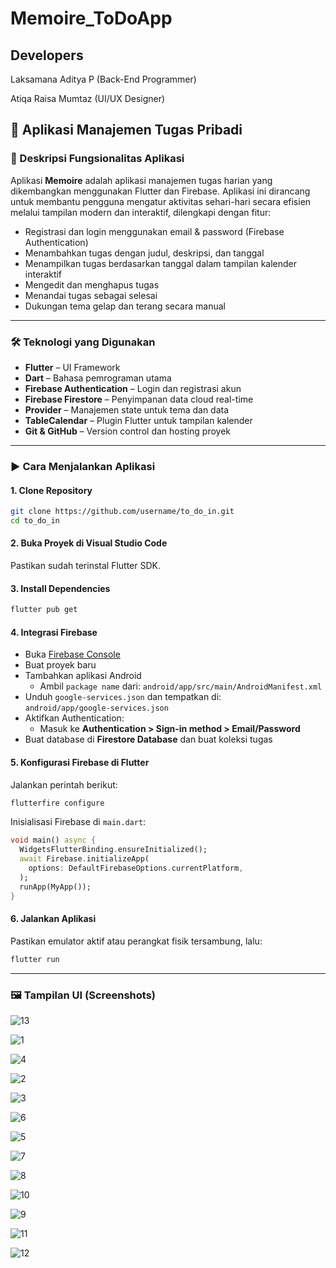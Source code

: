 # Memoire_ToDoApp

## Developers
Laksamana Aditya P (Back-End Programmer)

Atiqa Raisa Mumtaz (UI/UX Designer)

## 📌 Aplikasi Manajemen Tugas Pribadi

### 📱 Deskripsi Fungsionalitas Aplikasi
Aplikasi **Memoire** adalah aplikasi manajemen tugas harian yang dikembangkan menggunakan Flutter dan Firebase. Aplikasi ini dirancang untuk membantu pengguna mengatur aktivitas sehari-hari secara efisien melalui tampilan modern dan interaktif, dilengkapi dengan fitur:

- Registrasi dan login menggunakan email & password (Firebase Authentication)
- Menambahkan tugas dengan judul, deskripsi, dan tanggal
- Menampilkan tugas berdasarkan tanggal dalam tampilan kalender interaktif
- Mengedit dan menghapus tugas
- Menandai tugas sebagai selesai
- Dukungan tema gelap dan terang secara manual

---

### 🛠 Teknologi yang Digunakan
- **Flutter** – UI Framework
- **Dart** – Bahasa pemrograman utama
- **Firebase Authentication** – Login dan registrasi akun
- **Firebase Firestore** – Penyimpanan data cloud real-time
- **Provider** – Manajemen state untuk tema dan data
- **TableCalendar** – Plugin Flutter untuk tampilan kalender
- **Git & GitHub** – Version control dan hosting proyek

---

### ▶️ Cara Menjalankan Aplikasi

#### 1. Clone Repository
```bash
git clone https://github.com/username/to_do_in.git
cd to_do_in
```

#### 2. Buka Proyek di Visual Studio Code
Pastikan sudah terinstal Flutter SDK.

#### 3. Install Dependencies
```bash
flutter pub get
```

#### 4. Integrasi Firebase
- Buka [Firebase Console](https://console.firebase.google.com/)
- Buat proyek baru
- Tambahkan aplikasi Android
  - Ambil `package name` dari: `android/app/src/main/AndroidManifest.xml`
- Unduh `google-services.json` dan tempatkan di:  
  `android/app/google-services.json`
- Aktifkan Authentication:
  - Masuk ke **Authentication > Sign-in method > Email/Password**
- Buat database di **Firestore Database** dan buat koleksi tugas

#### 5. Konfigurasi Firebase di Flutter
Jalankan perintah berikut:
```bash
flutterfire configure
```

Inisialisasi Firebase di `main.dart`:
```dart
void main() async {
  WidgetsFlutterBinding.ensureInitialized();
  await Firebase.initializeApp(
    options: DefaultFirebaseOptions.currentPlatform,
  );
  runApp(MyApp());
}
```

#### 6. Jalankan Aplikasi
Pastikan emulator aktif atau perangkat fisik tersambung, lalu:
```bash
flutter run
```

---

### 🖼️ Tampilan UI (Screenshots)
>
![13](https://github.com/user-attachments/assets/495ce33d-ce8c-4c9e-a0d3-1d1b1eaeae2e)

![1](https://github.com/user-attachments/assets/d2ef0c11-9d57-43dc-8f39-d6e94abbbdac)

![4](https://github.com/user-attachments/assets/ce0f624a-107d-45e4-91fd-21560960d6f5)

![2 ](https://github.com/user-attachments/assets/7496fd57-5549-4103-b533-00d2d556ab29)

![3](https://github.com/user-attachments/assets/1f169d2b-7fda-40b3-b7f5-6f76627f5cfc)

![6](https://github.com/user-attachments/assets/17acda72-06f4-4544-b52c-9c56d1fb609e)

![5](https://github.com/user-attachments/assets/5681af20-59eb-4d1c-9f80-c81c1baaa288)

![7](https://github.com/user-attachments/assets/224f2cde-4d76-468f-a366-10464cc8ac38)

![8](https://github.com/user-attachments/assets/fb5f23b0-fadc-43f6-a71a-e757ee9bfc80)

![10](https://github.com/user-attachments/assets/8f7d4132-0fb8-4f42-b7e1-a596cc9b82b2)

![9](https://github.com/user-attachments/assets/2664dd3e-c17a-4e29-8bb6-8215ad3b129d)

![11](https://github.com/user-attachments/assets/2cc6d9be-92cb-4e99-8227-b2d7a5780b54)

![12](https://github.com/user-attachments/assets/17ae4b82-32fb-4c6c-ac0b-1c5083258733)

